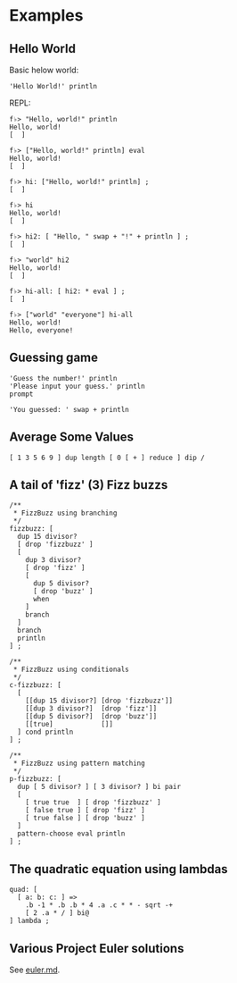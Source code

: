 # Examples

## Hello World

Basic helow world:

```
'Hello World!' println
```

REPL:

```
f♭> "Hello, world!" println
Hello, world!
[  ]

f♭> ["Hello, world!" println] eval
Hello, world!
[  ]

f♭> hi: ["Hello, world!" println] ;
[  ]

f♭> hi
Hello, world!
[  ]

f♭> hi2: [ "Hello, " swap + "!" + println ] ;
[  ]

f♭> "world" hi2
Hello, world!
[  ]

f♭> hi-all: [ hi2: * eval ] ;
[  ]

f♭> ["world" "everyone"] hi-all
Hello, world!
Hello, everyone!
```

## Guessing game

```
'Guess the number!' println
'Please input your guess.' println
prompt

'You guessed: ' swap + println
```

## Average Some Values

```
[ 1 3 5 6 9 ] dup length [ 0 [ + ] reduce ] dip /
```

## A tail of 'fizz' (3) Fizz buzzs

```
/**
 * FizzBuzz using branching
 */
fizzbuzz: [
  dup 15 divisor?
  [ drop 'fizzbuzz' ]
  [
    dup 3 divisor?
    [ drop 'fizz' ]
    [ 
      dup 5 divisor?
      [ drop 'buzz' ]
      when
    ]
    branch
  ]
  branch
  println
] ;

/**
 * FizzBuzz using conditionals
 */
c-fizzbuzz: [
  [
    [[dup 15 divisor?] [drop 'fizzbuzz']]
    [[dup 3 divisor?]  [drop 'fizz']]
    [[dup 5 divisor?]  [drop 'buzz']]
    [[true]            []]
  ] cond println
] ;

/**
 * FizzBuzz using pattern matching
 */
p-fizzbuzz: [
  dup [ 5 divisor? ] [ 3 divisor? ] bi pair
  [
    [ true true  ] [ drop 'fizzbuzz' ]
    [ false true ] [ drop 'fizz' ]
    [ true false ] [ drop 'buzz' ]
  ]
  pattern-choose eval println
] ;
```

## The quadratic equation using lambdas

```
quad: [
  [ a: b: c: ] =>
    .b -1 * .b .b * 4 .a .c * * - sqrt -+
    [ 2 .a * / ] bi@
] lambda ;
```

## Various Project Euler solutions

See [euler.md](./euler.md).
